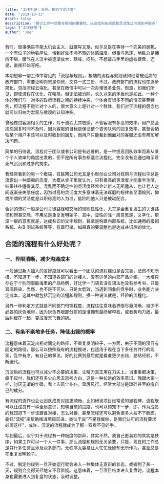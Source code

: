 ```yaml
---
title: "工作手记：流程、规则与灵活度"
date: "2019-10-31"
draft: false
description: "探讨工作中流程与规则的重要性，以及如何在规范和灵活性之间找到平衡点"
tags: ["工作感悟"]
author: "Joe"
---
```


有时，做事确实不能太机会主义，就像写文章，似乎总是在等待一个完美的契机，一个有位子的地铁座位，恰到好处不冷不热的体感温度。但事与愿违，地铁总是拥挤不堪，暖气在人流中被逐渐放大，聒噪，闷热，不想敲击手里的虚拟键盘，还是，直接开始写吧。

本期想聊一聊工作中常见的「流程与规则」，极端的流程与规则诸如经常被诟病的政府部门，需要证明你爸是你爸，文件一式三份，不过，政府部门的流程也在逐步简化，包括流程云端化，甚至在微信中可以一次办理很多业务。但是，如我们所见，即使流程在优化，在精简，但无法被消除，长久以来的矛盾也是如此，一种个体的我们与一对多的政府流程之间的持续冲突，个体会有很多不同的情况甚至特例，但流程不是针对个人的，很大意义上是针对一个群体，我们对于流程的怨念也就可以归纳为宏观与微观的认知冲突。

曾经做过客服相关的工作，对于流程尤其敏感，不管客服有多高的效率，用户总会抱怨回复时间不及时，因为客服的目标是保证整个咨询队列的回复效率，甚至会牺牲某个用户本该可以及时收到的回复，而用户只能看到他面对的客服还没有帮忙解决问题。

简单的归纳说，流程对于团队或者公司是有必要的，是一种提高团队效率而非从某个个人效率的角度出发的，但不是所有事务都适合流程化，完全没有变通也暗示着死气沉沉和过多的拘束。

我经常看到的另一个极端，互联网公司尤其是小型创业公司对规则与流程似乎总是流露出一种鄙夷的态度，大概从骨子里就认为，只有极高的灵活度才能事半功倍，结果往往适得其反。混乱而不确定性的灵活度经常会让新人无所适从，也让老人之间逐渐丧失信任度，因为过高的灵活度大多意味着无法琢磨的规律甚至潜规则，抑或所谓的灵活度是以职称高的人为准，低阶的他人只是被动配合。

合适的流程一般是公司关键路径和交际的规则显性化，尤其是会重复发生的关键路径和同事交际，不用总是重复发明轮子，其中，显性的浅一层意思是，文字化，更深一层的意思就是，达成共识的文字规则，甚至是构建内部系统，比如通用的报销系统、A/B 测试系统等等，有章可循，如果真的要调整也是达成共识后的优化。

## 合适的流程有什么好处呢？

### 一、界限清晰，减少沟通成本

一般通过新人加入的友好度就可以看出一个团队的流程建设是否完善，茫然不知所措，不知道下一步，不知道各部门的对接人，没有详尽的内部产品介绍，一大堆只存在于个别同事脑海里的产品特例，好比学一门语言没有语法也没有参考书，只能耳濡目染，当然，也不是不可以，只是太低效，当遇到同业的竞争时，业务能力决定成本，这其中就包括沉淀的流程和规则，换一种说法就是，经验的流程化。

另外一种判定方式就是不同部门甩锅程度，流程往往意味着界限尽量清晰，减少不必要的灰色地带，因为灰色界限部分拼的是谁拥有最终解释权，或者势均力敌，最后纠缠在一起，变成漫天飞舞的锅。

### 二、有条不紊地多任务，降低出错的概率

流程意味着沉淀出相对固定的路径，不重复发明轮子，一方面，由于不同的项目有固定的路径，那么可以按照既有的流程推进，也适用于现在当下多任务并行的现状，乱中有序，有自己的章法，好的比赛到最后就是看谁更少出错，总结经验，不断迭代。

沉淀后的流程也可以减少不必要的决策，让精力真正用在刀尖上，当事事都决策，疲于应付，我们还有多少心思去思考方向，这是一种长远的效率意识。我跟大家一样，讨厌无谓的忙碌，看上去风尘仆仆，雷厉风行，经常大部分是琐碎甚至麻痹自己的成分。

有流程的协作也会让团队成员对接更顺畅，比如研发项目经常说的里程碑，流程既可以让成员有一种全局意识，知晓当前的进度，也可以预知下一步，即，作为成员的我知道下一步该跟谁对接，怎么对接，甚至流程还可以避免很多人拉不下脸面，委托"流程"来帮助推进项目前进，类似于说"不是我催你，是我们认可的流程要求必须这样"，或许，沉淀的流程就成为了那一双看不见的手。

写到最后，似乎对于流程有一种极度的崇拜，其实不然，我自己更喜欢的其实是秩序，如果工作可以一个人一件事，那么流程和规则无关紧要，只是，现在的工作总是并行多任务且涉及众多部门，无秩序太容易让人忙忙碌碌却无所作为，甚至总是在重复发明轮子。

不过，制定的规则一旦开始运行就会进入一种集体无意识的状态，或者到了某一天，规则会变得天经地义不容置疑。这意味着，一旦项目结束进入复盘时，流程本身也需要进入到复盘的状态，及时调整。 